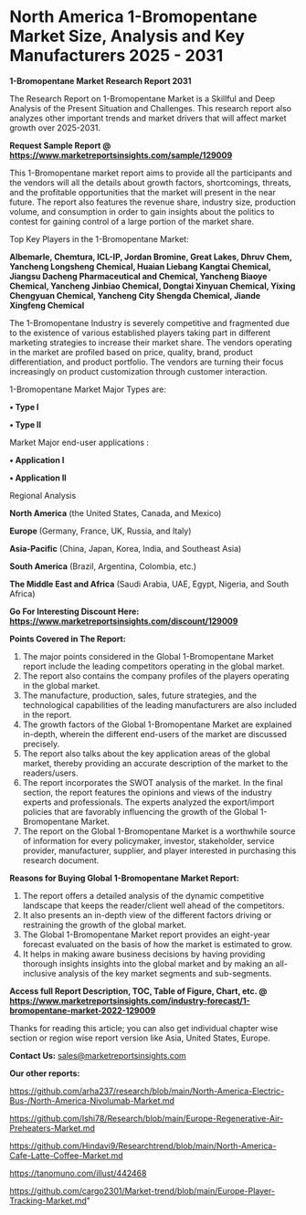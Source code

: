 # North America 1-Bromopentane Market Size, Analysis and Key Manufacturers 2025 - 2031

<strong>1-Bromopentane Market Research Report 2031</strong>

The Research Report on 1-Bromopentane Market is a Skillful and Deep Analysis of the Present Situation and Challenges. This research report also analyzes other important trends and market drivers that will affect market growth over 2025-2031.

<strong>Request Sample Report @ <a href=https://www.marketreportsinsights.com/sample/129009>https://www.marketreportsinsights.com/sample/129009</a></strong>

This 1-Bromopentane market report aims to provide all the participants and the vendors will all the details about growth factors, shortcomings, threats, and the profitable opportunities that the market will present in the near future. The report also features the revenue share, industry size, production volume, and consumption in order to gain insights about the politics to contest for gaining control of a large portion of the market share.

Top Key Players in the 1-Bromopentane Market:

<strong>Albemarle, Chemtura, ICL-IP, Jordan Bromine, Great Lakes, Dhruv Chem, Yancheng Longsheng Chemical, Huaian Liebang Kangtai Chemical, Jiangsu Dacheng Pharmaceutical and Chemical, Yancheng Biaoye Chemical, Yancheng Jinbiao Chemical, Dongtai Xinyuan Chemical, Yixing Chengyuan Chemical, Yancheng City Shengda Chemical, Jiande Xingfeng Chemical</strong>

The 1-Bromopentane Industry is severely competitive and fragmented due to the existence of various established players taking part in different marketing strategies to increase their market share. The vendors operating in the market are profiled based on price, quality, brand, product differentiation, and product portfolio. The vendors are turning their focus increasingly on product customization through customer interaction.

1-Bromopentane Market Major Types are:

<strong>• Type I

• Type II</strong>

Market Major end-user applications :

<strong>• Application I

• Application II</strong>

Regional Analysis

</u><strong><b>North America</b></strong> (the United States, Canada, and Mexico)

<strong><b>Europe </b></strong>(Germany, France, UK, Russia, and Italy)

<strong><b>Asia-Pacific</b></strong> (China, Japan, Korea, India, and Southeast Asia)

<strong><b>South America</b></strong> (Brazil, Argentina, Colombia, etc.)

<strong><b>The Middle East and Africa</b></strong> (Saudi Arabia, UAE, Egypt, Nigeria, and South Africa)

<strong>Go For Interesting Discount Here: <a href=https://www.marketreportsinsights.com/discount/129009>https://www.marketreportsinsights.com/discount/129009</a></strong>

<strong>Points Covered in The Report:</strong>
<ol>
  <li>The major points considered in the Global 1-Bromopentane Market report include the leading competitors operating in the global market.</li>
  <li>The report also contains the company profiles of the players operating in the global market.</li>
  <li>The manufacture, production, sales, future strategies, and the technological capabilities of the leading manufacturers are also included in the report.</li>
  <li>The growth factors of the Global 1-Bromopentane Market are explained in-depth, wherein the different end-users of the market are discussed precisely.</li>
  <li>The report also talks about the key application areas of the global market, thereby providing an accurate description of the market to the readers/users.</li>
  <li>The report incorporates the SWOT analysis of the market. In the final section, the report features the opinions and views of the industry experts and professionals. The experts analyzed the export/import policies that are favorably influencing the growth of the Global 1-Bromopentane Market.</li>
  <li>The report on the Global 1-Bromopentane Market is a worthwhile source of information for every policymaker, investor, stakeholder, service provider, manufacturer, supplier, and player interested in purchasing this research document.</li>
</ol>
<strong>Reasons for Buying Global 1-Bromopentane Market Report:</strong>

<ol>
  <li>The report offers a detailed analysis of the dynamic competitive landscape that keeps the reader/client well ahead of the competitors.</li>
  <li>It also presents an in-depth view of the different factors driving or restraining the growth of the global market.</li>
  <li>The Global 1-Bromopentane Market report provides an eight-year forecast evaluated on the basis of how the market is estimated to grow.</li>
  <li>It helps in making aware business decisions by having providing thorough insights insights into the global market and by making an all-inclusive analysis of the key market segments and sub-segments.</li>
</ol>
<strong>Access full Report Description, TOC, Table of Figure, Chart, etc. @ <a href=https://www.marketreportsinsights.com/industry-forecast/1-bromopentane-market-2022-129009>https://www.marketreportsinsights.com/industry-forecast/1-bromopentane-market-2022-129009</a></strong>


Thanks for reading this article; you can also get individual chapter wise section or region wise report version like Asia, United States, Europe.

<strong>Contact Us:</strong>
sales@marketreportsinsights.com

<strong>Our other reports:</strong>

<a href=https://github.com/arha237/research/blob/main/North-America-Electric-Bus-/North-America-Nivolumab-Market.md>https://github.com/arha237/research/blob/main/North-America-Electric-Bus-/North-America-Nivolumab-Market.md</a>

<a href=https://github.com/Ishi78/Research/blob/main/Europe-Regenerative-Air-Preheaters-Market.md>https://github.com/Ishi78/Research/blob/main/Europe-Regenerative-Air-Preheaters-Market.md</a>

<a href=https://github.com/Hindavi9/Researchtrend/blob/main/North-America-Cafe-Latte-Coffee-Market.md>https://github.com/Hindavi9/Researchtrend/blob/main/North-America-Cafe-Latte-Coffee-Market.md</a>

<a href=https://tanomuno.com/illust/442468>https://tanomuno.com/illust/442468</a>

<a href=https://github.com/cargo2301/Market-trend/blob/main/Europe-Player-Tracking-Market.md>https://github.com/cargo2301/Market-trend/blob/main/Europe-Player-Tracking-Market.md</a>"
